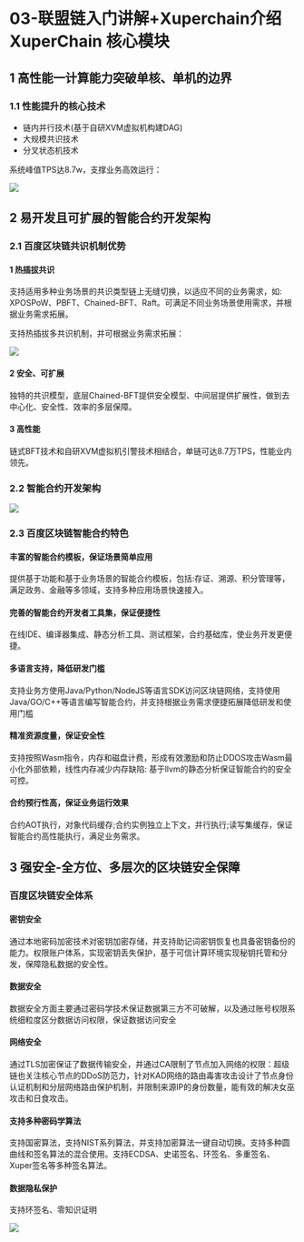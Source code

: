 # 03-联盟链入门讲解+Xuperchain介绍 XuperChain 核心模块

## 1 高性能一计算能力突破单核、单机的边界

### 1.1 性能提升的核心技术

- 链内并行技术(基于自研XVM虚拟机构建DAG)
- 大规模共识技术
- 分叉状态机技术

系统峰值TPS达8.7w，支撑业务高效运行：

![](https://my-img.javaedge.com.cn/javaedge-blog/2024/05/2c338874d68936d3622df486751a5732.png)

## 2 易开发且可扩展的智能合约开发架构

### 2.1 百度区块链共识机制优势

#### 1 热插拔共识

支持适用多种业务场景的共识类型链上无缝切换，以适应不同的业务需求，如: XPOSPoW、PBFT、Chained-BFT、Raft。可满足不同业务场景使用需求，并根据业务需求拓展。

支持热插拔多共识机制，并可根据业务需求拓展：

![](https://my-img.javaedge.com.cn/javaedge-blog/2024/05/8be2447372e8445b46df62c6e049046d.png)

#### 2 安全、可扩展

独特的共识模型，底层Chained-BFT提供安全模型、中间层提供扩展性，做到去中心化、安全性、效率的多层保障。

#### 3 高性能

链式BFT技术和自研XVM虚拟机引警技术相结合，单链可达8.7万TPS，性能业内领先。

### 2.2 智能合约开发架构



![](https://my-img.javaedge.com.cn/javaedge-blog/2024/05/82fd003f8bc24b73cbc52d62ef6374ea.png)

### 2.3 百度区块链智能合约特色

#### 丰富的智能合约模板，保证场景简单应用

提供基于功能和基于业务场景的智能合约模板，包括:存证、溯源、积分管理等，满足政务、金融等多领域，支持多种应用场景快速接入。

#### 完善的智能合约开发者工具集，保证便捷性

在线IDE、编译器集成、静态分析工具、测试框架，合约基础库，使业务开发更便捷。

#### 多语言支持，降低研发门槛

支持业务方使用Java/Python/NodeJS等语言SDK访问区块链网络，支持使用Java/GO/C++等语言编写智能合约，并支持根据业务需求便捷拓展降低研发和使用门槛

#### 精准资源度量，保证安全性

支持按照Wasm指令，内存和磁盘计费，形成有效激励和防止DDOS攻击Wasm最小化外部依赖，线性内存减少内存缺陷: 基于llvm的静态分析保证智能合约的安全可控。

#### 合约预行性高，保证业务运行效果

合约AOT执行，对象代码缓存;合约实例独立上下文，并行执行;读写集缓存，保证智能合约高性能执行，满足业务需求。

## 3 强安全-全方位、多层次的区块链安全保障

### 百度区块链安全体系

#### 密钥安全

通过本地密码加密技术对密钥加密存储，并支持助记词密钥恢复也具备密钥备份的能力。权限账户体系，实现密钥丢失保护，基于可信计算环境实现秘钥托管和分发，保障隐私数据的安全性。

#### 数据安全

数据安全方面主要通过密码学技术保证数据第三方不可破解，以及通过账号权限系统细粒度区分数据访问权限，保证数据访问安全

#### 网络安全

通过TLS加密保证了数据传输安全，并通过CA限制了节点加入网络的权限：超级链也关注核心节点的DDoS防范力，针对KAD网络的路由毒害攻击设计了节点身份认证机制和分层网络路由保护机制，并限制来源IP的身份数量，能有效的解决女巫攻击和日食攻击。

#### 支持多种密码学算法

支持国密算法，支持NIST系列算法，并支持加密算法一键自动切换。支持多种圆曲线和签名算法的混合使用。支持ECDSA、史诺签名、环签名、多重签名、Xuper签名等多种签名算法。

#### 数据隐私保护

支持环签名、零知识证明

![](https://my-img.javaedge.com.cn/javaedge-blog/2024/05/7d269a0e76ad273cd09330e67e68529e.png)